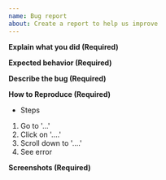 ```yaml
---
name: Bug report
about: Create a report to help us improve
---
```


<!--
Before filling out an issue:
1. A bug means that there is something broken or outside expectations in react-native-elements. If you only need help writing your own components, check out the [Slack channel](https://react-native-elements-slack.herokuapp.com/) FIRST.
2. If any section is left blank, there is a high possibility that the ticket will be closed. If you want your issue to get solved, you need to fill out ALL of the below fields. Otherwise, the ticket will likely be closed as not providing enough info.
-->

**Explain what you did (Required)**

<!-- What you were trying to accomplish. -->

**Expected behavior (Required)**

<!-- A clear and concise description of what you expected to happen. -->

**Describe the bug (Required)**

<!--  A clear and concise description of what the bug is. -->

**How to Reproduce (Required)**

- Steps
1. Go to '...'
2. Click on '....'
3. Scroll down to '....'
4. See error

**Screenshots (Required)**

<!-- If applicable, add screenshots to help explain your problem. -->